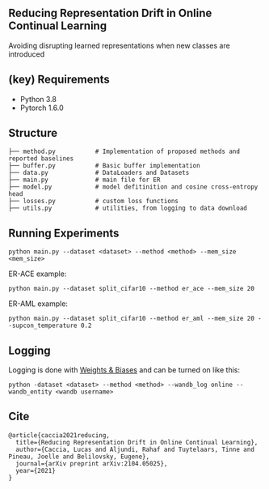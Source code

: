 ## Reducing Representation Drift in Online Continual Learning

Avoiding disrupting learned representations when new classes are introduced </br>

## (key) Requirements 
- Python 3.8
- Pytorch 1.6.0

## Structure

    ├── method.py           # Implementation of proposed methods and reported baselines
    ├── buffer.py           # Basic buffer implementation 
    ├── data.py             # DataLoaders and Datasets
    ├── main.py             # main file for ER
    ├── model.py            # model defitinition and cosine cross-entropy head
    ├── losses.py           # custom loss functions
    ├── utils.py            # utilities, from logging to data download

## Running Experiments

<!-- * er = Experience Replay baseline
* mask = ER-ACE
* supcon = ER-AML
* triplet = ER-AML Triplet -->

```
python main.py --dataset <dataset> --method <method> --mem_size <mem_size> 
```
ER-ACE example:

```
python main.py --dataset split_cifar10 --method er_ace --mem_size 20 
```
ER-AML example:

```
python main.py --dataset split_cifar10 --method er_aml --mem_size 20 --supcon_temperature 0.2
```

## Logging

Logging is done with [Weights & Biases](https://www.wandb.com/) and can be turned on like this: </br>
```
python -dataset <dataset> --method <method> --wandb_log online --wandb_entity <wandb username>
```

## Cite
```
@article{caccia2021reducing,
  title={Reducing Representation Drift in Online Continual Learning},
  author={Caccia, Lucas and Aljundi, Rahaf and Tuytelaars, Tinne and Pineau, Joelle and Belilovsky, Eugene},
  journal={arXiv preprint arXiv:2104.05025},
  year={2021}
}
```

